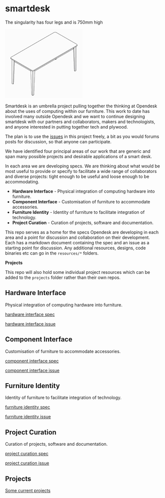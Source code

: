 # smartdesk

The singularity has four legs and is 750mm high

![image of unit table](https://raw.githubusercontent.com/opendesk/smartdesk/master/images/unit_table.jpg)

Smartdesk is an umbrella project pulling together the thinking at Opendesk about the uses of computing within our furniture. This work to date has involved many outside Opendesk and we want to continue designing smartdesk with our partners and collaborators, makers and technologists, and anyone interested in putting together tech and plywood. 

The plan is to use the [issues](https://github.com/opendesk/smartdesk/issues) in this project freely, a bit as you would forums posts for discussion, so that anyone can participate.

We have identified four principal areas of our work that are generic and span many possible projects and desirable applications of a smart desk.

In each area we are developing specs. We are thinking about what would be most useful to provide or specify to facilitate a wide range of collaborators and diverse projects: tight enough to be useful and loose enough to be accommodating.

- **Hardware Interface**  - Physical integration of computing hardware into furniture.
- **Component Interface** - Customisation of furniture to accommodate accessories.
- **Furniture Identity** - Identity of furniture to facilitate integration of technology.
- **Project Curation** - Curation of projects, software and documentation.

This repo serves as a home for the specs Opendesk are developing in each area and a point for discussion and collaboration on their development. Each has a markdown document containing the spec and an issue as a starting point for discussion. Any additional resources, designs, code binaries etc can go in the `resources/*` folders.


**Projects**

This repo will also hold some individual project resources which can be added to the `projects` folder rather than their own repos.

## Hardware Interface

Physical integration of computing hardware into furniture.

[hardware interface spec](https://github.com/opendesk/smartdesk/blob/master/specs/hardware_interface_spec.md)

[hardware interface issue](https://github.com/opendesk/smartdesk/issues/1)

## Component Interface

Customisation of furniture to accommodate accessories.

[component interface spec](https://github.com/opendesk/smartdesk/blob/master/specs/component_interface_spec.md)

[component interface issue](https://github.com/opendesk/smartdesk/issues/2)

## Furniture Identity

Identity of furniture to facilitate integration of technology.

[furniture identity spec](https://github.com/opendesk/smartdesk/blob/master/specs/furniture_identity_spec.md)

[furniture identity issue](https://github.com/opendesk/smartdesk/issues/3)

## Project Curation

Curation of projects, software and documentation.

[project curation spec](https://github.com/opendesk/smartdesk/blob/master/specs/project_curation_spec.md)

[project curation issue](https://github.com/opendesk/smartdesk/issues/4)

## Projects

[Some current projects](https://github.com/opendesk/smartdesk/blob/master/projects/project_list.md)
